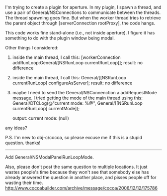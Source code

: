 I'm trying to create a plugin for aperture.  In my plugin, I spawn a thread, and use a pair of General/NSConnections to communicate between the threads.  The thread spawning goes fine.  But when the worker thread tries to retrieve the parent object through [serverConnection rootProxy], the code hangs.

This code works fine stand-alone (i.e., not inside aperture).  I figure it has something to do with the plugin window being modal.

Other things I considered:

1) inside the main thread, I call this:
        [workerConnection addRunLoop:General/[NSRunLoop currentRunLoop]];
   result: no difference

2) inside the main thread, I call this:
        General/[[NSRunLoop currentRunLoop] configureAsServer];
   result: no difference

3) maybe I need to send the General/NSConnenction a addRequestMode message.  I tried getting the mode of the main thread using this:
        General/DTCLog(@"current mode: %@", General/[[NSRunLoop currentRunLoop] currentMode]);

   output: current mode: (null)

any ideas?

P.S. I'm new to obj-c/cocoa, so please excuse me if this is a stupid question.  thanks!

----
Add General/NSModalPanelRunLoopMode.

Also, please don't post the same question to multiple locations. It just wastes people's time because they won't see that somebody else has already answered the question in another place, and pisses people off for wasting their time. http://www.cocoabuilder.com/archive/message/cocoa/2006/12/12/175786